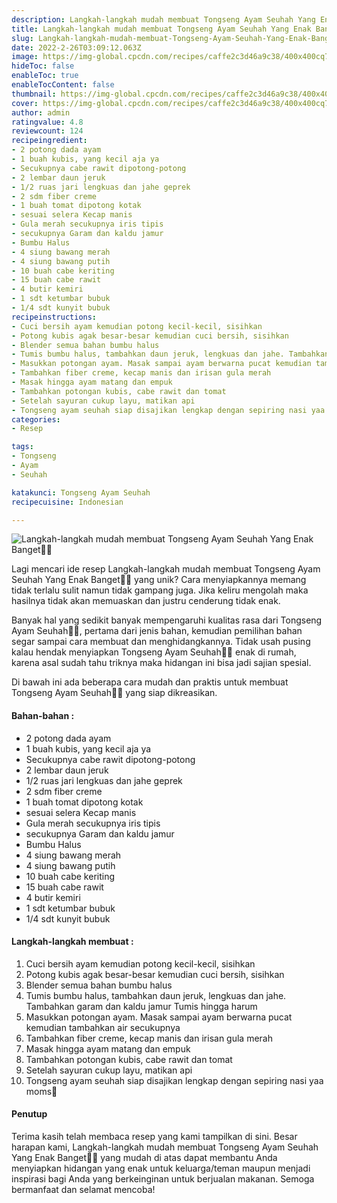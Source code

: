 ```yaml
---
description: Langkah-langkah mudah membuat Tongseng Ayam Seuhah Yang Enak Banget"
title: Langkah-langkah mudah membuat Tongseng Ayam Seuhah Yang Enak Banget
slug: Langkah-langkah-mudah-membuat-Tongseng-Ayam-Seuhah-Yang-Enak-Banget
date: 2022-2-26T03:09:12.063Z
image: https://img-global.cpcdn.com/recipes/caffe2c3d46a9c38/400x400cq70/photo.jpg
hideToc: false
enableToc: true
enableTocContent: false
thumbnail: https://img-global.cpcdn.com/recipes/caffe2c3d46a9c38/400x400cq70/photo.jpg
cover: https://img-global.cpcdn.com/recipes/caffe2c3d46a9c38/400x400cq70/photo.jpg
author: admin
ratingvalue: 4.8
reviewcount: 124
recipeingredient:
- 2 potong dada ayam
- 1 buah kubis, yang kecil aja ya
- Secukupnya cabe rawit dipotong-potong
- 2 lembar daun jeruk
- 1/2 ruas jari lengkuas dan jahe geprek
- 2 sdm fiber creme
- 1 buah tomat dipotong kotak
- sesuai selera Kecap manis
- Gula merah secukupnya iris tipis
- secukupnya Garam dan kaldu jamur
- Bumbu Halus
- 4 siung bawang merah
- 4 siung bawang putih
- 10 buah cabe keriting
- 15 buah cabe rawit
- 4 butir kemiri
- 1 sdt ketumbar bubuk
- 1/4 sdt kunyit bubuk
recipeinstructions:
- Cuci bersih ayam kemudian potong kecil-kecil, sisihkan
- Potong kubis agak besar-besar kemudian cuci bersih, sisihkan
- Blender semua bahan bumbu halus
- Tumis bumbu halus, tambahkan daun jeruk, lengkuas dan jahe. Tambahkan garam dan kaldu jamur Tumis hingga harum
- Masukkan potongan ayam. Masak sampai ayam berwarna pucat kemudian tambahkan air secukupnya
- Tambahkan fiber creme, kecap manis dan irisan gula merah
- Masak hingga ayam matang dan empuk
- Tambahkan potongan kubis, cabe rawit dan tomat
- Setelah sayuran cukup layu, matikan api
- Tongseng ayam seuhah siap disajikan lengkap dengan sepiring nasi yaa moms🥰
categories:
- Resep

tags:
- Tongseng
- Ayam
- Seuhah

katakunci: Tongseng Ayam Seuhah
recipecuisine: Indonesian

---
```


![Langkah-langkah mudah membuat Tongseng Ayam Seuhah Yang Enak Banget👩‍🍳](https://img-global.cpcdn.com/recipes/caffe2c3d46a9c38/400x400cq70/photo.jpg)

Lagi mencari ide resep Langkah-langkah mudah membuat Tongseng Ayam Seuhah Yang Enak Banget👩‍🍳 yang unik? Cara menyiapkannya memang tidak terlalu sulit namun tidak gampang juga. Jika keliru mengolah maka hasilnya tidak akan memuaskan dan justru cenderung tidak enak.

Banyak hal yang sedikit banyak mempengaruhi kualitas rasa dari Tongseng Ayam Seuhah👩‍🍳, pertama dari jenis bahan, kemudian pemilihan bahan segar sampai cara membuat dan menghidangkannya. Tidak usah pusing kalau hendak menyiapkan Tongseng Ayam Seuhah👩‍🍳 enak di rumah, karena asal sudah tahu triknya maka hidangan ini bisa jadi sajian spesial.

Di bawah ini ada beberapa cara mudah dan praktis untuk membuat Tongseng Ayam Seuhah👩‍🍳 yang siap dikreasikan.

<!--inarticleads1-->

#### Bahan-bahan :

- 2 potong dada ayam
- 1 buah kubis, yang kecil aja ya
- Secukupnya cabe rawit dipotong-potong
- 2 lembar daun jeruk
- 1/2 ruas jari lengkuas dan jahe geprek
- 2 sdm fiber creme
- 1 buah tomat dipotong kotak
- sesuai selera Kecap manis
- Gula merah secukupnya iris tipis
- secukupnya Garam dan kaldu jamur
- Bumbu Halus
- 4 siung bawang merah
- 4 siung bawang putih
- 10 buah cabe keriting
- 15 buah cabe rawit
- 4 butir kemiri
- 1 sdt ketumbar bubuk
- 1/4 sdt kunyit bubuk

<!--inarticleads2-->

#### Langkah-langkah membuat :

1. Cuci bersih ayam kemudian potong kecil-kecil, sisihkan
1. Potong kubis agak besar-besar kemudian cuci bersih, sisihkan
1. Blender semua bahan bumbu halus
1. Tumis bumbu halus, tambahkan daun jeruk, lengkuas dan jahe. Tambahkan garam dan kaldu jamur Tumis hingga harum
1. Masukkan potongan ayam. Masak sampai ayam berwarna pucat kemudian tambahkan air secukupnya
1. Tambahkan fiber creme, kecap manis dan irisan gula merah
1. Masak hingga ayam matang dan empuk
1. Tambahkan potongan kubis, cabe rawit dan tomat
1. Setelah sayuran cukup layu, matikan api
1. Tongseng ayam seuhah siap disajikan lengkap dengan sepiring nasi yaa moms🥰

#### Penutup

Terima kasih telah membaca resep yang kami tampilkan di sini. Besar harapan kami, Langkah-langkah mudah membuat Tongseng Ayam Seuhah Yang Enak Banget👩‍🍳 yang mudah di atas dapat membantu Anda menyiapkan hidangan yang enak untuk keluarga/teman maupun menjadi inspirasi bagi Anda yang berkeinginan untuk berjualan makanan. Semoga bermanfaat dan selamat mencoba!